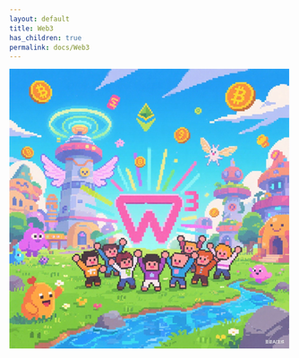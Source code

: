 ```yaml
---
layout: default
title: Web3 
has_children: true
permalink: docs/Web3
---
```



![web3.png](img/web3.png) 